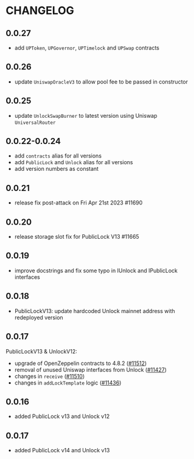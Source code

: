 # CHANGELOG

## 0.0.27

- add `UPToken`, `UPGovernor`, `UPTimelock` and `UPSwap` contracts

## 0.0.26

- update `UniswapOracleV3` to allow pool fee to be passed in constructor

## 0.0.25

- update `UnlockSwapBurner` to latest version using Uniswap `UniversalRouter`

## 0.0.22-0.0.24

- add `contracts` alias for all versions
- add `PublicLock` and `Unlock` alias for all versions
- add version numbers as constant

## 0.0.21

- release fix post-attack on Fri Apr 21st 2023 #11690

## 0.0.20

- release storage slot fix for PublicLock V13 #11665

## 0.0.19

- improve docstrings and fix some typo in IUnlock and IPublicLock interfaces

## 0.0.18

- PublicLockV13: update hardcoded Unlock mainnet address with redeployed version

## 0.0.17

PublicLockV13 & UnlockV12:

- upgrade of OpenZeppelin contracts to 4.8.2 ([#11512](https://github.com/unlock-protocol/unlock/pull/11512))
- removal of unused Uniswap interfaces from Unlock ([#11427](https://github.com/unlock-protocol/unlock/pull/11427))
- changes in `receive` ([#11510](https://github.com/unlock-protocol/unlock/pull/11510))
- changes in `addLockTemplate` logic ([#11436](https://github.com/unlock-protocol/unlock/pull/11436))

## 0.0.16

- added PublicLock v13 and Unlock v12

## 0.0.17

- added PublicLock v14 and Unlock v13
